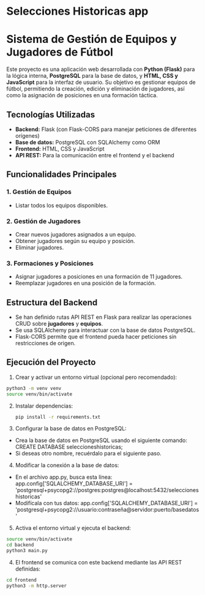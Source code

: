# Selecciones Historicas app

# Sistema de Gestión de Equipos y Jugadores de Fútbol

Este proyecto es una aplicación web desarrollada con **Python (Flask)** para la lógica interna, **PostgreSQL** para la base de datos, y **HTML, CSS y JavaScript** para la interfaz de usuario. Su objetivo es gestionar equipos de fútbol, permitiendo la creación, edición y eliminación de jugadores, así como la asignación de posiciones en una formación táctica.

## Tecnologías Utilizadas
- **Backend:** Flask (con Flask-CORS para manejar peticiones de diferentes orígenes)
- **Base de datos:** PostgreSQL con SQLAlchemy como ORM
- **Frontend:** HTML, CSS y JavaScript
- **API REST:** Para la comunicación entre el frontend y el backend

## Funcionalidades Principales
### 1. Gestión de Equipos
- Listar todos los equipos disponibles.

### 2. Gestión de Jugadores
- Crear nuevos jugadores asignados a un equipo.
- Obtener jugadores según su equipo y posición.
- Eliminar jugadores.

### 3. Formaciones y Posiciones
- Asignar jugadores a posiciones en una formación de 11 jugadores.
- Reemplazar jugadores en una posición de la formación.

## Estructura del Backend
- Se han definido rutas API REST en Flask para realizar las operaciones CRUD sobre **jugadores** y **equipos**.
- Se usa SQLAlchemy para interactuar con la base de datos PostgreSQL.
- Flask-CORS permite que el frontend pueda hacer peticiones sin restricciones de origen.

## Ejecución del Proyecto
1. Crear y activar un entorno virtual (opcional pero recomendado):
 ```bash
python3 -m venv venv
source venv/bin/activate
```

2. Instalar dependencias:
   ```sh
   pip install -r requirements.txt
   ```

3. Configurar la base de datos en PostgreSQL:
- Crea la base de datos en PostgreSQL usando el siguiente comando:
CREATE DATABASE seleccioneshistoricas;
- Si deseas otro nombre, recuérdalo para el siguiente paso.

4. Modificar la conexión a la base de datos:
- En el archivo app.py, busca esta línea:
app.config['SQLALCHEMY_DATABASE_URI'] = 'postgresql+psycopg2://postgres:postgres@localhost:5432/seleccioneshistoricas'
- Modifícala con tus datos:
app.config['SQLALCHEMY_DATABASE_URI'] = 'postgresql+psycopg2://usuario:contraseña@servidor:puerto/basedatos'

5. Activa el entorno virtual y ejecuta el backend:
```bash
source venv/bin/activate
cd backend
python3 main.py
```

4. El frontend se comunica con este backend mediante las API REST definidas:
```bash
cd frontend
python3 -m http.server
```
